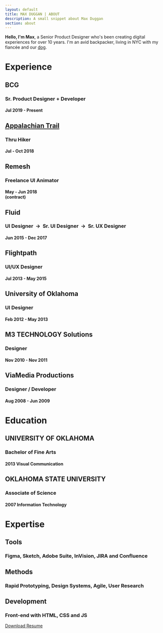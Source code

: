 ```yaml
---
layout: default
title: MAX DUGGAN | ABOUT
description: A small snippet about Max Duggan
section: about
---
```


<div id="about_max">

<div id="blurb-one">
	<b>Hello, I'm Max</b>, a Senior Product Designer who's been creating digital experiences for over 10 years. I'm an avid backpacker, living in NYC with my fiancée and our <a href="https://www.instagram.com/explore/tags/themightysobo/" target="_blank">dog</a>.
</div>

</div>

<div id="resume">

<h1>Experience</h1>

<div class="item">
		<h2>BCG</h2>
		<h3>Sr. Product Designer + Developer</h3>
		<h4>Jul 2019 - Present</h4>
</div>

<div class="item">
		<h2><a href="https://en.wikipedia.org/wiki/Appalachian_Trail">Appalachian Trail</a></h2>
		<h3>Thru Hiker</h3>
		<h4>Jul - Oct 2018</h4>
</div>

<div class="item">
	<h2>Remesh</h2>
	<h3>Freelance UI Animator</h3>
	<h4>May - Jun 2018<br>
	(contract)</h4>
</div>		

<div class="item">
	<h2>Fluid</h2>
	<h3>UI Designer &nbsp;&#8594;&nbsp; Sr. UI Designer &nbsp;&#8594;&nbsp; Sr. UX Designer</h3>
	<h4>Jun 2015 - Dec 2017</h4>
</div>

<div class="item">
	<h2>Flightpath</h2>
	<h3>UI/UX Designer</h3>
	<h4>Jul 2013 - May 2015</h4>
</div>

<div class="item">
	<h2>University of Oklahoma</h2>
	<h3>UI Designer</h3>
	<h4>Feb 2012 - May 2013</h4>
</div>

<div class="item">
	<h2>M3 TECHNOLOGY Solutions</h2>
	<h3>Designer</h3>
	<h4>Nov 2010 - Nov 2011</h4>
</div>

<div class="item">
	<h2>ViaMedia Productions</h2>
	<h3>Designer / Developer</h3>
	<h4>Aug 2008 - Jun 2009</h4>
</div>

<h1>Education</h1>

<div class="item">
	<h2>UNIVERSITY OF OKLAHOMA</h2>
	<h3>Bachelor of Fine Arts</h3>
	<h4>2013 Visual Communication</h4>
</div>

<div class="item">
	<h2>OKLAHOMA STATE UNIVERSITY</h2>
	<h3>Associate of Science</h3>
	<h4>2007 Information Technology</h4>
</div>

<h1>Expertise</h1>

<div class="item">
    <h2>Tools</h2>
    <h3>Figma, Sketch, Adobe Suite, InVision, JIRA and Confluence</h3>
</div>

<div class="item">
    <h2>Methods</h2>
    <h3>Rapid Prototyping, Design Systems, Agile, User Research</h3>
</div>

<div class="item">
    <h2>Development</h2>
    <h3>Front-end with HTML, CSS and JS</h3>
</div>

</div><!-- End Resume -->

<div class="content article">
	<a class="button" href="../max-duggan-resume.pdf" target="_blank">Download Resume</a>
</div>
<br><br>
